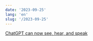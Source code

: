 ```yaml
---
date: '2023-09-25'
lang: 'en'
slug: '/2023-09-25'
---
```


[ChatGPT can now see, hear, and speak](https://openai.com/blog/chatgpt-can-now-see-hear-and-speak)
